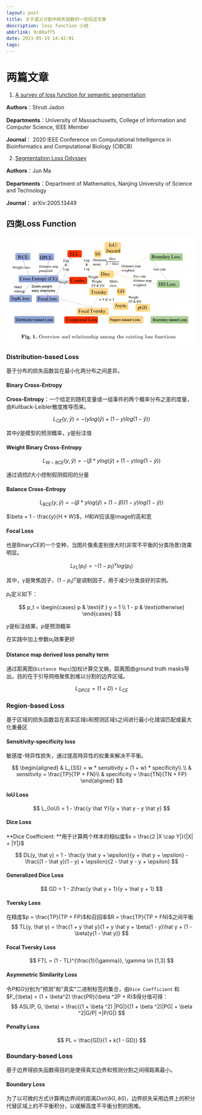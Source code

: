 ```yaml
---
layout: post
title: 关于语义分割中损失函数的一些综述文章
description: loss function 小结
abbrlink: 9c88aff5
date: 2021-05-19 14:42:01
tags:
---
```


# 两篇文章



1. [A survey of loss function for semantic segmentation](https://arxiv.org/abs/2006.14822v4)

**Authors**：Shruti Jadon

**Departments**：University of Massachusetts, College of Information and Computer Science, IEEE Member

**Journal**： 2020 IEEE Conference on Computational Intelligence in Bioinformatics and Computational Biology (CIBCB)

2. [Segmentation Loss Odyssey](https://arxiv.org/pdf/2005.13449.pdf)

**Authors**：Jun Ma

**Departments**：Department of Mathematics, Nanjing University of Science and Technology

**Journal**： arXiv:2005.13449


## 四类Loss Function

![表1](images/../../../images/Paper/LossFunction_1.png)

### Distribution-based Loss

基于分布的损失函数旨在最小化两分布之间差异。

#### Binary Cross-Entropy

**Cross-Entropy**：一个给定的随机变量或一组事件的两个概率分布之差的度量，由Kullback-Leibler散度推导而来。

$$
L_{CE}(y, \hat y) = - (y log(\hat y) + (1 - y)log(1 - \hat y))
$$

其中$\hat y$是模型的预测概率，$y$是标注值


#### Weight Binary Cross-Entropy

$$
L_{W-BCE}(y, \hat y) = - (\beta * y log(\hat y) + (1 - y)log(1 - \hat y))
$$

通过调控$\beta$大小控制假阴假阳的分量

#### Balance Cross-Entropy

$$
L_{BCE}(y, \hat y) = - (\beta * y log(\hat y) + (1 - \beta) (1 - y)log(1 - \hat y))
$$

$\beta = 1 - \frac{y}{H * W}$，$H$和$W$应该是image的高和宽

#### Focal Loss

也是BinaryCE的一个变种，当图片像素差别很大时(非常不平衡的分类场景)效果明显。

$$
L_{FL}(p_t) = -(1 - p_t)^\gamma log(p_t)
$$

其中，$\gamma$是聚焦因子，$(1 - p_t)^\gamma$是调制因子，用于减少分类良好的实例。

$p_t$定义如下：

$$
p_t = 
\begin{cases}
p & \text{if } y = 1 \\
1 - p & \text{otherwise}
\end{cases}
$$

$y$是标注结果，$p$是预测概率

在实践中加上参数$\alpha_t$效果更好

#### Distance map derived loss penalty term

通过距离图(`Distance Maps`)加权计算交叉熵，距离图由ground truth masks导出。目的在于引导网络聚焦到难以分割的边界区域。

$$
L_{DPCE} = (1 + D) \circ L_{CE}
$$

### Region-based Loss

基于区域的损失函数旨在真实区域`G`和预测区域`S`之间进行最小化错误匹配或最大化重叠区

#### Sensitivity-specificity loss

敏感度-特异性损失，通过提高特异性的权重来解决不平衡。

$$
\begin{aligned}
& L_{SS} = w * sensitivity + (1 + w) * specificity\\
\\
& sensitivity = \frac{TP}{TP + FN}\\
& specificity = \frac{TN}{TN + FP}
\end{aligned}
$$

#### IoU Loss

$$
L_{IoU} = 1 - \frac{y \hat Y}{y + \hat y - y \hat y}
$$



#### Dice Loss

**Dice Coefficient: **用于计算两个样本的相似度$s = \frac{2 |X \cap Y|}{|X| + |Y|}$


$$
DL(y, \hat y) = 1 - \frac{y \hat y + \epsilon}{y + \hat y + \epsilon} - \frac{(1 - \hat y)(1 - y) + \epsilon}{2 - \hat y - y + \epsilon}
$$

#### Generalized Dice Loss

$$
GD = 1 - 2\frac{y \hat y + 1}{y + \hat y + 1}
$$

#### Tversky Loss

在精度$p = \frac{TP}{TP + FP}$和召回率$R = \frac{TP}{TP + FN}$之间平衡
$$
TL(y, \hat y) = \frac{1 + y \hat y}{1 + y \hat y + \beta(1 - y)\hat y + (1 - \beta)y(1 - \hat y)}
$$

#### Focal Tversky Loss

$$
FTL = (1 - TL)^{\frac{1}{\gamma}}, \gamma \in [1,3]
$$

#### Asymmetric Similarity Loss

令$P$和$G$分别为"预测"和"真实"二进制标签的集合，由`Dice Coefficient` 和$F_{\beta} = (1 + \beta^2) \frac{PR}{\beta ^2P + R}$得分值可得：
$$
ASL(P, G, \beta) = \frac{(1 + \beta ^2) |PG|}{(1 + \beta ^2)|PG| + \beta ^2|G/P| +|P/G|}
$$

#### Penalty Loss

$$
PL = \frac{GD}{1 + k(1 - GD)}
$$

### Boundary-based Loss

基于边界得损失函数得目的是使得真实边界和预测分割之间得距离最小。

#### Boundary Loss

为了以可微的方式计算两边界间的距离$Dist(\partial G, \partial S)$，边界损失采用边界上的积分代替区域上的不平衡积分，以缓解高度不平衡分割的困难。

